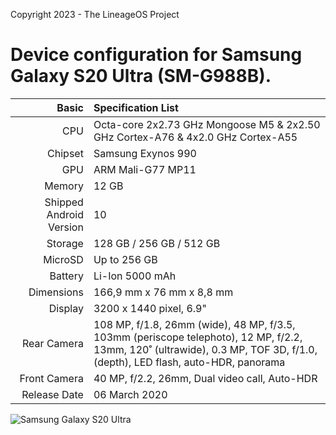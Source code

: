 Copyright 2023 - The LineageOS Project

Device configuration for Samsung Galaxy S20 Ultra (SM-G988B).
========================================

Basic   | Specification List
-------:|:-------------------------
CPU     | Octa-core 2x2.73 GHz Mongoose M5 & 2x2.50 GHz Cortex-A76 & 4x2.0 GHz Cortex-A55
Chipset | Samsung Exynos 990
GPU     | ARM Mali-G77 MP11
Memory  | 12 GB
Shipped Android Version | 10
Storage | 128 GB / 256 GB / 512 GB
MicroSD | Up to 256 GB
Battery | Li-Ion 5000 mAh
Dimensions | 166,9 mm x 76 mm x 8,8 mm
Display | 3200 x 1440 pixel, 6.9"
Rear Camera  | 108 MP, f/1.8, 26mm (wide), 48 MP, f/3.5, 103mm (periscope telephoto), 12 MP, f/2.2, 13mm, 120˚ (ultrawide), 0.3 MP, TOF 3D, f/1.0, (depth), LED flash, auto-HDR, panorama
Front Camera | 40 MP, f/2.2, 26mm, Dual video call, Auto-HDR
Release Date | 06 March 2020

![Samsung Galaxy S20 Ultra](https://fdn2.gsmarena.com/vv/pics/samsung/samsung-galaxy-s20-ultra-10.jpg "Samsung Galaxy S20 Ultra")
